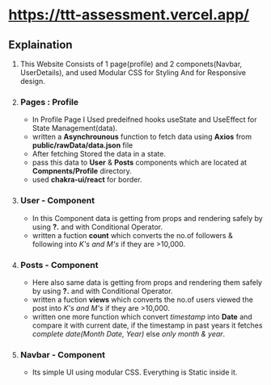 # https://ttt-assessment.vercel.app/


## Explaination

1. This Website Consists of 1 page(profile) and 2 componets(Navbar, UserDetails), and used Modular CSS for Styling And for Responsive design.

2. ### Pages : Profile 
    - In Profile Page I Used  predeifned hooks useState and UseEffect for State Management(data).
    - written a **Asynchrounous** function to fetch data using **Axios** from **public/rawData/data.json** file
    - After fetching Stored the data in a state.
    - pass this data to **User** & **Posts** components which are located at **Compnents/Profile** directory.
    - used **chakra-ui/react** for border.

3. ### User - Component
    - In this Component data is getting from props and rendering safely by using **?.** and with Conditional Operator.
    - written a fuction **count** which converts the no.of followers & following into *K's and M's* if they are >10,000.

4. ### Posts - Component
    - Here also same data is getting from props
    and rendering them safely by using **?.** and with Conditional Operator.
    - written a fuction **views** which converts the no.of users viewed the post into *K's and M's* if they are >10,000.
    - written one more function which convert *timestamp* into **Date** and compare it with current date, if the timestamp in past years it fetches *complete date(Month Date, Year)*
    else *only month & year*.

5. ### Navbar  - Component
    - Its simple UI using modular CSS. Everything is Static inside it.



 






